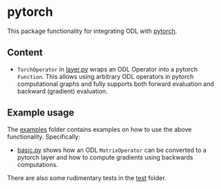 # pytorch

This package functionality for integrating ODL with [pytorch](http://pytorch.org/).

## Content

* `TorchOperator` in [layer.py](layer.py) wraps an ODL Operator into a pytorch ``Function``.
  This allows using arbitrary ODL operators in pytorch computational graphs and fully supports both forward evaluation and backward (gradient) evaluation.

## Example usage

The [examples](examples) folder contains examples on how to use the above functionality.
Specifically:

* [basic.py](examples/basic.py) shows how an ODL `MatrixOperator` can be converted to a pytorch layer and how to compute gradients using backwards computations.

There are also some rudimentary tests in the [test](test) folder.
